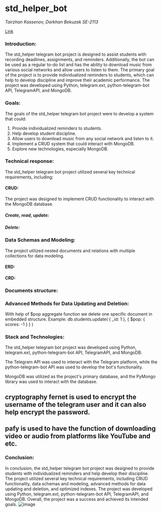 # std_helper_bot
<i> Tairzhan Kassenov, Darkhan Bekuzak
SE-2113 </i>

[Link](https://t.me/std_helper_01_bot)

### Introduction:
 The std_helper telegram bot project is designed to assist students with recording deadlines, assignments, and reminders. Additionally, the bot can be used as a regular to-do list and has the ability to download music from various social networks and allow users to listen to them. The primary goal of the project is to provide individualized reminders to students, which can help to develop discipline and improve their academic performance. The project was developed using Python, telegram.ext, python-telegram-bot API, TelegramAPI, and MongoDB.


### Goals:
The goals of the std_helper telegram bot project were to develop a system that could:
1.	Provide individualized reminders to students.
2.	Help develop student discipline.
3.	Allow users to download music from any social network and listen to it.
4.	Implement a CRUD system that could interact with MongoDB.
5.	Explore new technologies, especially MongoDB.


### Technical response:
The std_helper telegram bot project utilized several key technical requirements, including:

#### CRUD:
 The project was designed to implement CRUD functionality to interact with the MongoDB database.

##### Create, read, update:
 

##### Delete:
 

### Data Schemas and Modeling:
The project utilized nested documents and relations with multiple collections for data modeling.

#### ERD:
 

#### CRD:
 

### Documents structure:



### Advanced Methods for Data Updating and Deletion:
With help of $pop aggregate function we delete one specific document in embedded structure. Example:
db.students.update( { _id: 1 }, { $pop: { scores: -1 } } )


### Stack and Technologies:

The std_helper telegram bot project was developed using Python, telegram.ext, python-telegram-bot API, TelegramAPI, and MongoDB. 

The Telegram API was used to interact with the Telegram platform, while the
 python-telegram-bot API was used to develop the bot's functionality. 

MongoDB was utilized as the project's primary database, and the 
PyMongo library was used to interact with the database.

## cryptography fernet is used to encrypt the username of the telegram user and it can also help encrypt the password.

## pafy is used to have the function of downloading video or audio from platforms like YouTube and etc.


### Conclusion:
In conclusion, the std_helper telegram bot project was designed to provide students with individualized reminders and help develop their discipline. The project utilized several key technical requirements, including CRUD functionality, data schemas and modeling, advanced methods for data updating and deletion, and optimized indexes. The project was developed using Python, telegram.ext, python-telegram-bot API, TelegramAPI, and MongoDB. Overall, the project was a success and achieved its intended goals.
![image](https://user-images.githubusercontent.com/94629077/220839161-49a596d0-a118-40ee-aa8a-52c092187eaf.png)
